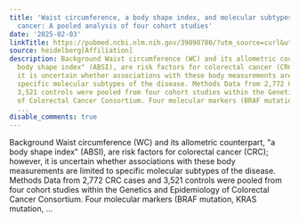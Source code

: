 ```yaml
---
title: 'Waist circumference, a body shape index, and molecular subtypes of colorectal
  cancer: A pooled analysis of four cohort studies'
date: '2025-02-03'
linkTitle: https://pubmed.ncbi.nlm.nih.gov/39898780/?utm_source=curl&utm_medium=rss&utm_campaign=pubmed-2&utm_content=1FakS-2QOkCT8HsMOQP1bCRQ4YzyumYOmxmF0moLsQ3dFB1E9V&fc=20220326224207&ff=20250203170930&v=2.18.0.post9+e462414
source: heidelberg[Affiliation]
description: Background Waist circumference (WC) and its allometric counterpart, "a
  body shape index" (ABSI), are risk factors for colorectal cancer (CRC); however,
  it is uncertain whether associations with these body measurements are limited to
  specific molecular subtypes of the disease. Methods Data from 2,772 CRC cases and
  3,521 controls were pooled from four cohort studies within the Genetics and Epidemiology
  of Colorectal Cancer Consortium. Four molecular markers (BRAF mutation, KRAS mutation,
  ...
disable_comments: true
---
```

Background Waist circumference (WC) and its allometric counterpart, "a body shape index" (ABSI), are risk factors for colorectal cancer (CRC); however, it is uncertain whether associations with these body measurements are limited to specific molecular subtypes of the disease. Methods Data from 2,772 CRC cases and 3,521 controls were pooled from four cohort studies within the Genetics and Epidemiology of Colorectal Cancer Consortium. Four molecular markers (BRAF mutation, KRAS mutation, ...